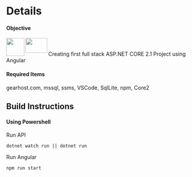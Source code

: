 # Details
#### Objective
 <a href="url"><img src="http://www.simb.co/wp-content/uploads/2016/09/angular.png" align="left" height="48" width="48"></a>
<a href="url"><img src="https://proxy.duckduckgo.com/iu/?u=http%3A%2F%2Fblog.newrelic.com%2Fwp-content%2Fuploads%2Fdotnet-core-logo-2-300x234.jpg&f=1" align="left" height="40" width="58"></a>
 <br />
 <br />
Creating first full stack ASP.NET CORE 2.1 Project using Angular 
#### Required Items
gearhost.com, mssql, ssms, VSCode, SqlLite, npm, Core2
 
## Build Instructions

#### Using Powershell

Run API
```
dotnet watch run || dotnet run
```
Run Angular
```
npm run start
```


